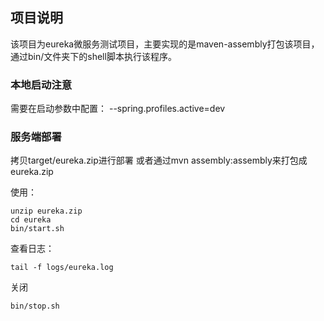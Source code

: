 ## 项目说明
该项目为eureka微服务测试项目，主要实现的是maven-assembly打包该项目，
通过bin/文件夹下的shell脚本执行该程序。


### 本地启动注意
需要在启动参数中配置：
--spring.profiles.active=dev

### 服务端部署
拷贝target/eureka.zip进行部署
或者通过mvn assembly:assembly来打包成eureka.zip

使用：
```sbtshell
unzip eureka.zip
cd eureka
bin/start.sh
```

查看日志：
```sbtshell
tail -f logs/eureka.log
```
关闭
```sbtshell
bin/stop.sh
```


